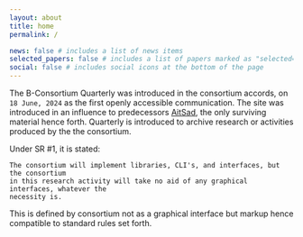 ```yaml
---
layout: about
title: home
permalink: /

news: false # includes a list of news items
selected_papers: false # includes a list of papers marked as "selected={true}"
social: false # includes social icons at the bottom of the page
---
```


The B-Consortium Quarterly was introduced in the consortium accords, on `18 June, 2024` as the first openly accessible communication. The site was introduced in an influence to predecessors [AitSad](https://github.com/AitSad), the only surviving material hence forth. Quarterly is introduced to archive research or activities produced by the the consortium. 

Under SR #1, it is stated:
```
The consortium will implement libraries, CLI's, and interfaces, but the consortium
in this research activity will take no aid of any graphical interfaces, whatever the
necessity is.
```

This is defined by consortium not as a graphical interface but markup hence compatible to standard rules set forth.

